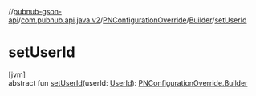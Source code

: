 //[pubnub-gson-api](../../../../index.md)/[com.pubnub.api.java.v2](../../index.md)/[PNConfigurationOverride](../index.md)/[Builder](index.md)/[setUserId](set-user-id.md)

# setUserId

[jvm]\
abstract fun [setUserId](set-user-id.md)(userId: [UserId](../../../../../../pubnub-kotlin/pubnub-kotlin-api/pubnub-kotlin-api/com.pubnub.api/-user-id/index.md)): [PNConfigurationOverride.Builder](index.md)
